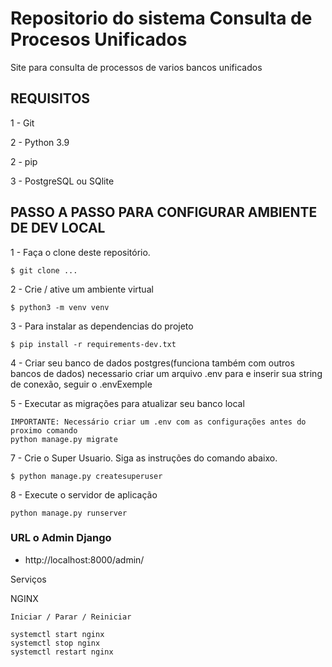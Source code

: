 # Repositorio do sistema Consulta de Procesos Unificados
Site para consulta de processos de varios bancos unificados

## REQUISITOS

1 - Git

2 - Python 3.9

2 - pip

3 - PostgreSQL ou SQlite

## PASSO A PASSO PARA CONFIGURAR AMBIENTE DE DEV LOCAL

1 - Faça o clone deste repositório.
```
$ git clone ...
```

2 - Crie / ative um ambiente virtual
```
$ python3 -m venv venv
```

3 - Para instalar as dependencias do projeto
```
$ pip install -r requirements-dev.txt
```

4 - Criar seu banco de dados postgres(funciona também com outros bancos de dados) necessario criar um arquivo .env para e inserir sua string de conexão,
seguir o .envExemple


5 - Executar as migrações para atualizar seu banco local

```
IMPORTANTE: Necessário criar um .env com as configurações antes do proximo comando
python manage.py migrate

```

7 - Crie o Super Usuario. Siga as instruções do comando abaixo.
```
$ python manage.py createsuperuser
```

8 - Execute o servidor de aplicação
```
python manage.py runserver
```

### URL o Admin Django
* http://localhost:8000/admin/



Serviços

NGINX
```
Iniciar / Parar / Reiniciar

systemctl start nginx
systemctl stop nginx
systemctl restart nginx
```



